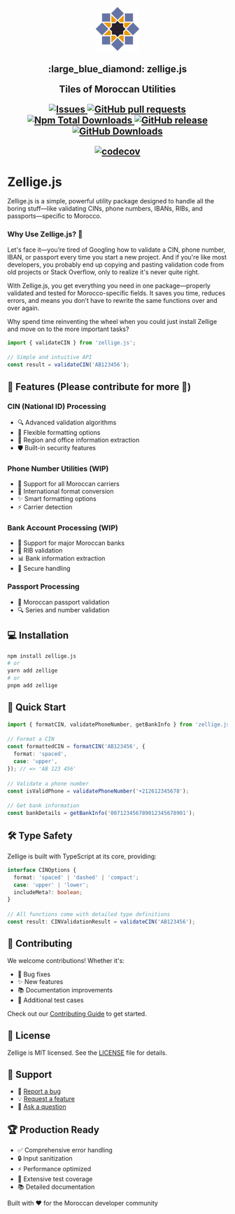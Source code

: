 <p align="center">
 <img width="100px" src=".github/images/zellige.png" align="center" alt=":large_blue_diamond: zellige.js" />
 <h2 align="center">:large_blue_diamond: zellige.js
 <p align="center">Tiles of Moroccan Utilities</p>
  <p align="center">
    <a href="https://github.com/aitmiloud/zellige/issues">
      <img alt="Issues" src="https://img.shields.io/github/issues/aitmiloud/zellige?style=flat&color=336791" />
    </a>
    <a href="https://github.com/aitmiloud/zellige/pulls">
      <img alt="GitHub pull requests" src="https://img.shields.io/github/issues-pr/aitmiloud/zellige?style=flat&color=336791" />
    </a>
    <a href="https://github.com/aitmiloud/zellige">
      <img alt="Npm Total Downloads" src="https://img.shields.io/npm/dt/zellige.js" />
    </a>
 <a href="https://github.com/aitmiloud/zellige">
      <img alt="GitHub release" src="https://img.shields.io/github/release/aitmiloud/zellige.svg?style=flat&color=336791" />
    </a>
     <a href="https://github.com/aitmiloud/zellige">
      <img alt="GitHub Downloads" src="https://img.shields.io/npm/l/zellige.js" />
    </a>
  </p>

[![codecov](https://codecov.io/gh/aitmiloud/zellige/branch/main/graph/badge.svg?token=Q9fr548J0D)](https://codecov.io/gh/aitmiloud/zellige)

# Zellige.js

Zellige.js is a simple, powerful utility package designed to handle all the boring stuff—like validating CINs, phone numbers, IBANs, RIBs, and passports—specific to Morocco.

### Why Use Zellige.js? 🤔

Let's face it—you’re tired of Googling how to validate a CIN, phone number, IBAN, or passport every time you start a new project. And if you're like most developers, you probably end up copying and pasting validation code from old projects or Stack Overflow, only to realize it's never quite right.

With Zellige.js, you get everything you need in one package—properly validated and tested for Morocco-specific fields. It saves you time, reduces errors, and means you don’t have to rewrite the same functions over and over again.

Why spend time reinventing the wheel when you could just install Zellige and move on to the more important tasks?

```typescript
import { validateCIN } from 'zellige.js';

// Simple and intuitive API
const result = validateCIN('AB123456');
```

## 🚀 Features (Please contribute for more 🙏)

### CIN (National ID) Processing

- 🔍 Advanced validation algorithms
- 🎨 Flexible formatting options
- 🏢 Region and office information extraction
- 🛡️ Built-in security features

### Phone Number Utilities (WIP)

- 📱 Support for all Moroccan carriers
- 🔄 International format conversion
- ✨ Smart formatting options
- ⚡ Carrier detection

### Bank Account Processing (WIP)

- 🏦 Support for major Moroccan banks
- 🔢 RIB validation
- 📊 Bank information extraction
- 🔐 Secure handling

### Passport Processing

- 🛂 Moroccan passport validation
- 🔍 Series and number validation

## 💻 Installation

```bash
npm install zellige.js
# or
yarn add zellige
# or
pnpm add zellige
```

## 🎯 Quick Start

```typescript
import { formatCIN, validatePhoneNumber, getBankInfo } from 'zellige.js';

// Format a CIN
const formattedCIN = formatCIN('AB123456', {
  format: 'spaced',
  case: 'upper',
}); // => 'AB 123 456'

// Validate a phone number
const isValidPhone = validatePhoneNumber('+212612345678');

// Get bank information
const bankDetails = getBankInfo('007123456789012345678901');
```

## 🛠️ Type Safety

Zellige is built with TypeScript at its core, providing:

```typescript
interface CINOptions {
  format: 'spaced' | 'dashed' | 'compact';
  case: 'upper' | 'lower';
  includeMeta?: boolean;
}

// All functions come with detailed type definitions
const result: CINValidationResult = validateCIN('AB123456');
```

## 🤝 Contributing

We welcome contributions! Whether it's:

- 🐛 Bug fixes
- ✨ New features
- 📚 Documentation improvements
- 🧪 Additional test cases

Check out our [Contributing Guide](https://github.com/aitmiloud/zellige/blob/main/.github/PULL_REQUEST_TEMPLATE.md) to get started.

## 📄 License

Zellige is MIT licensed. See the [LICENSE](/license.md) file for details.

## 🌟 Support

- 📝 [Report a bug](https://github.com/aitmiloud/zellige/issues)
- 💡 [Request a feature](https://github.com/aitmiloud/zellige/issues)
- 🤔 [Ask a question](https://github.com/aitmiloud/zellige/discussions)

## 🏆 Production Ready

- ✅ Comprehensive error handling
- 🔒 Input sanitization
- ⚡ Performance optimized
- 🧪 Extensive test coverage
- 📚 Detailed documentation

Built with ❤️ for the Moroccan developer community
